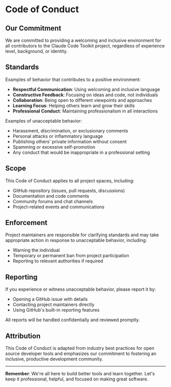# Code of Conduct

## Our Commitment

We are committed to providing a welcoming and inclusive environment for all contributors to the Claude Code Toolkit project, regardless of experience level, background, or identity.

## Standards

Examples of behavior that contributes to a positive environment:

* **Respectful Communication**: Using welcoming and inclusive language
* **Constructive Feedback**: Focusing on ideas and code, not individuals
* **Collaboration**: Being open to different viewpoints and approaches
* **Learning Focus**: Helping others learn and grow their skills
* **Professional Conduct**: Maintaining professionalism in all interactions

Examples of unacceptable behavior:

* Harassment, discrimination, or exclusionary comments
* Personal attacks or inflammatory language
* Publishing others' private information without consent
* Spamming or excessive self-promotion
* Any conduct that would be inappropriate in a professional setting

## Scope

This Code of Conduct applies to all project spaces, including:

* GitHub repository (issues, pull requests, discussions)
* Documentation and code comments
* Community forums and chat channels
* Project-related events and communications

## Enforcement

Project maintainers are responsible for clarifying standards and may take appropriate action in response to unacceptable behavior, including:

* Warning the individual
* Temporary or permanent ban from project participation
* Reporting to relevant authorities if required

## Reporting

If you experience or witness unacceptable behavior, please report it by:

* Opening a GitHub issue with details
* Contacting project maintainers directly
* Using GitHub's built-in reporting features

All reports will be handled confidentially and reviewed promptly.

## Attribution

This Code of Conduct is adapted from industry best practices for open source developer tools and emphasizes our commitment to fostering an inclusive, productive development community.

---

**Remember**: We're all here to build better tools and learn together. Let's keep it professional, helpful, and focused on making great software.
